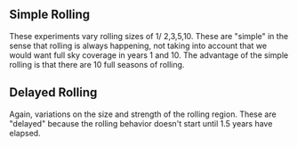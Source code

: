 
## Simple Rolling

These experiments vary rolling sizes of 1/ 2,3,5,10. These are "simple" in the sense that rolling is always happening, not taking into account that we would want full sky coverage in years 1 and 10.  The advantage of the simple rolling is that there are 10 full seasons of rolling.

## Delayed Rolling

Again, variations on the size and strength of the rolling region.  These are "delayed" because the rolling behavior doesn't start until 1.5 years have elapsed. 